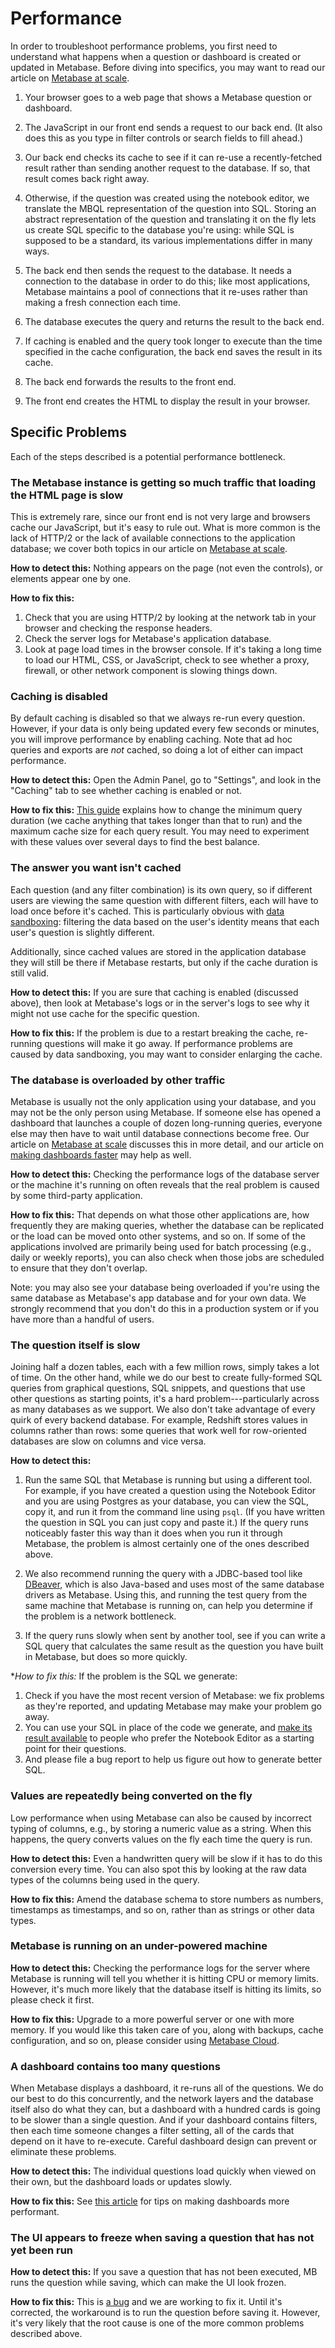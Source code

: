 # Performance

In order to troubleshoot performance problems, you first need to understand what happens when a question or dashboard is created or updated in Metabase. Before diving into specifics, you may want to read our article on [Metabase at scale][metabase-at-scale].

1. Your browser goes to a web page that shows a Metabase question or dashboard.

2. The JavaScript in our front end sends a request to our back end. (It also does this as you type in filter controls or search fields to fill ahead.)

3. Our back end checks its cache to see if it can re-use a recently-fetched result rather than sending another request to the database. If so, that result comes back right away.

4. Otherwise, if the question was created using the notebook editor, we translate the MBQL representation of the question into SQL. Storing an abstract representation of the question and translating it on the fly lets us create SQL specific to the database you're using: while SQL is supposed to be a standard, its various implementations differ in many ways.

5. The back end then sends the request to the database. It needs a connection to the database in order to do this; like most applications, Metabase maintains a pool of connections that it re-uses rather than making a fresh connection each time.

6. The database executes the query and returns the result to the back end.

7. If caching is enabled and the query took longer to execute than the time specified in the cache configuration, the back end saves the result in its cache.

8. The back end forwards the results to the front end.

9. The front end creates the HTML to display the result in your browser.

## Specific Problems

Each of the steps described is a potential performance bottleneck.

### The Metabase instance is getting so much traffic that loading the HTML page is slow

This is extremely rare, since our front end is not very large and browsers cache our JavaScript, but it's easy to rule out. What is more common is the lack of HTTP/2 or the lack of available connections to the application database; we cover both topics in our article on [Metabase at scale][metabase-at-scale].

**How to detect this:** Nothing appears on the page (not even the controls), or elements appear one by one.

**How to fix this:**

1.  Check that you are using HTTP/2 by looking at the network tab in your browser and checking the response headers.
2.  Check the server logs for Metabase's application database.
3.  Look at page load times in the browser console. If it's taking a long time to load our HTML, CSS, or JavaScript, check to see whether a proxy, firewall, or other network component is slowing things down.

### Caching is disabled

By default caching is disabled so that we always re-run every question. However, if your data is only being updated every few seconds or minutes, you will improve performance by enabling caching. Note that ad hoc queries and exports are *not* cached, so doing a lot of either can impact performance.

**How to detect this:** Open the Admin Panel, go to "Settings", and look in the "Caching" tab to see whether caching is enabled or not.

**How to fix this:** [This guide][admin-caching] explains how to change the minimum query duration (we cache anything that takes longer than that to run) and the maximum cache size for each query result. You may need to experiment with these values over several days to find the best balance.

### The answer you want isn't cached

Each question (and any filter combination) is its own query, so if different users are viewing the same question with different filters, each will have to load once before it's cached. This is particularly obvious with [data sandboxing][data-sandboxing]: filtering the data based on the user's identity means that each user's question is slightly different.

Additionally, since cached values are stored in the application database they will still be there if Metabase restarts, but only if the cache duration is still valid. 

**How to detect this:** If you are sure that caching is enabled (discussed above), then look at Metabase's logs or in the server's logs to see why it might not use cache for the specific question.

**How to fix this:** If the problem is due to a restart breaking the cache, re-running questions will make it go away. If performance problems are caused by data sandboxing, you may want to consider enlarging the cache.

### The database is overloaded by other traffic

Metabase is usually not the only application using your database, and you may not be the only person using Metabase. If someone else has opened a dashboard that launches a couple of dozen long-running queries, everyone else may then have to wait until database connections become free. Our article on [Metabase at scale][metabase-at-scale] discusses this in more detail, and our article on [making dashboards faster][faster-dashboards] may help as well.

**How to detect this:** Checking the performance logs of the database server or the machine it's running on often reveals that the real problem is caused by some third-party application.

**How to fix this:** That depends on what those other applications are, how frequently they are making queries, whether the database can be replicated or the load can be moved onto other systems, and so on. If some of the applications involved are primarily being used for batch processing (e.g., daily or weekly reports), you can also check when those jobs are scheduled to ensure that they don't overlap.

Note: you may also see your database being overloaded if you're using the same database as Metabase's app database and for your own data. We strongly recommend that you don't do this in a production system or if you have more than a handful of users.

### The question itself is slow

Joining half a dozen tables, each with a few million rows, simply takes a lot of time. On the other hand, while we do our best to create fully-formed SQL queries from graphical questions, SQL snippets, and questions that use other questions as starting points, it's a hard problem---particularly across as many databases as we support. We also don't take advantage of every quirk of every backend database. For example, Redshift stores values in columns rather than rows: some queries that work well for row-oriented databases are slow on columns and vice versa.

**How to detect this:**

1. Run the same SQL that Metabase is running but using a different tool. For example, if you have created a question using the Notebook Editor and you are using Postgres as your database, you can view the SQL, copy it, and run it from the command line using `psql`. (If you have written the question in SQL you can just copy and paste it.) If the query runs noticeably faster this way than it does when you run it through Metabase, the problem is almost certainly one of the ones described above.

2. We also recommend running the query with a JDBC-based tool like [DBeaver][dbeaver], which is also Java-based and uses most of the same database drivers as Metabase. Using this, and running the test query from the same machine that Metabase is running on, can help you determine if the problem is a network bottleneck.

3. If the query runs slowly when sent by another tool, see if you can write a SQL query that calculates the same result as the question you have built in Metabase, but does so more quickly.

**How to fix this:* If the problem is the SQL we generate:

1. Check if you have the most recent version of Metabase: we fix problems as they're reported, and updating Metabase may make your problem go away.
2. You can use your SQL in place of the code we generate, and [make its result available][organizing-sql] to people who prefer the Notebook Editor as a starting point for their questions.
3. And please file a bug report to help us figure out how to generate better SQL.

### Values are repeatedly being converted on the fly

Low performance when using Metabase can also be caused by incorrect typing of columns, e.g., by storing a numeric value as a string.  When this happens, the query converts values on the fly each time the query is run.

**How to detect this:** Even a handwritten query will be slow if it has to do this conversion every time. You can also spot this by looking at the raw data types of the columns being used in the query.

**How to fix this:** Amend the database schema to store numbers as numbers, timestamps as timestamps, and so on, rather than as strings or other data types.

### Metabase is running on an under-powered machine

**How to detect this:** Checking the performance logs for the server where Metabase is running will tell you whether it is hitting CPU or memory limits. However, it's much more likely that the database itself is hitting its limits, so please check it first.

**How to fix this:** Upgrade to a more powerful server or one with more memory. If you would like this taken care of you, along with backups, cache configuration, and so on, please consider using [Metabase Cloud][metabase-start].

### A dashboard contains too many questions

When Metabase displays a dashboard, it re-runs all of the questions. We do our best to do this concurrently, and the network layers and the database itself also do what they can, but a dashboard with a hundred cards is going to be slower than a single question. And if your dashboard contains filters, then each time someone changes a filter setting, all of the cards that depend on it have to re-execute. Careful dashboard design can prevent or eliminate these problems.

**How to detect this:** The individual questions load quickly when viewed on their own, but the dashboard loads or updates slowly.

**How to fix this:** See [this article][faster-dashboards] for tips on making dashboards more performant.

### The UI appears to freeze when saving a question that has not yet been run

**How to detect this:** If you save a question that has not been executed, MB runs the question while saving, which can make the UI look frozen.

**How to fix this:** This is [a bug](https://github.com/metabase/metabase/issues/14957) and we are working to fix it. Until it's corrected, the workaround is to run the question before saving it. However, it's very likely that the root cause is one of the more common problems described above.

[admin-caching]: ../administration-guide/14-caching.html
[data-sandboxing]: /learn/permissions/data-sandboxing-row-permissions.html
[dbeaver]: https://dbeaver.io/
[faster-dashboards]: /learn/administration/making-dashboards-faster.html
[metabase-at-scale]: /learn/administration/metabase-at-scale.html
[metabase-start]: /start/
[organizing-sql]: /learn/sql-questions/organizing-sql.html
